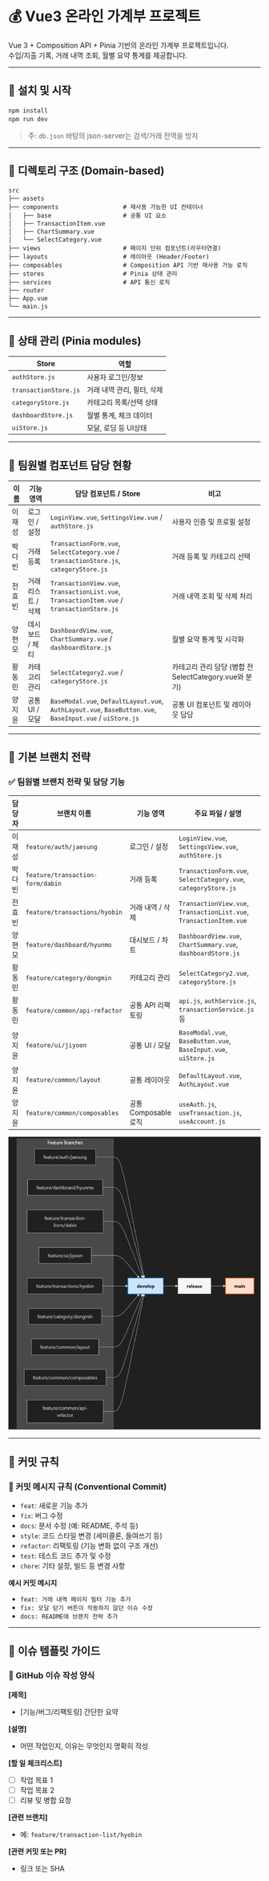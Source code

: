 # 💰 Vue3 온라인 가계부 프로젝트

Vue 3 + Composition API + Pinia 기반의 온라인 가계부 프로젝트입니다.\
수입/지출 기록, 거래 내역 조회, 월별 요약 통계를 제공합니다.

---

## 📆 설치 및 시작

```bash
npm install
npm run dev
```

> 주: `db.json` 바탕의 json-server는 검색/거래 전역을 방지

---

## 📁 디렉토리 구조 (Domain-based)

```
src
├── assets
├── components                  # 재사용 가능한 UI 컨테이너
│   ├── base                    # 공통 UI 요소
│   ├── TransactionItem.vue
│   ├── ChartSummary.vue
│   └── SelectCategory.vue
├── views                       # 페이지 단위 컴포넌트(라우터연결)
├── layouts                     # 레이아웃 (Header/Footer)
├── composables                 # Composition API 기반 재사용 가능 로직
├── stores                      # Pinia 상태 관리
├── services                    # API 통신 로직
├── router
├── App.vue
└── main.js
```

---

## 🧐 상태 관리 (Pinia modules)

| Store                 | 역할                       |
| --------------------- | -------------------------- |
| `authStore.js`        | 사용자 로그인/정보         |
| `transactionStore.js` | 거래 내역 관리, 필터, 삭제 |
| `categoryStore.js`    | 카테고리 목록/선택 상태    |
| `dashboardStore.js`   | 월별 통계, 체크 데이터     |
| `uiStore.js`          | 모달, 로딩 등 UI상태       |

---

## 👥 팀원별 컴포넌트 담당 현황

| 이름   | 기능 영역          | 담당 컴포넌트 / Store                                                                                    | 비고                                                   |
| ------ | ------------------ | -------------------------------------------------------------------------------------------------------- | ------------------------------------------------------ |
| 이재성 | 로그인 / 설정      | `LoginView.vue`, `SettingsView.vue` / `authStore.js`                                                     | 사용자 인증 및 프로필 설정                             |
| 박다빈 | 거래 등록          | `TransactionForm.vue`, `SelectCategory.vue` / `transactionStore.js`, `categoryStore.js`                  | 거래 등록 및 카테고리 선택                             |
| 전효빈 | 거래 리스트 / 삭제 | `TransactionView.vue`, `TransactionList.vue`, `TransactionItem.vue` / `transactionStore.js`              | 거래 내역 조회 및 삭제 처리                            |
| 양현모 | 데시보드 / 체티    | `DashboardView.vue`, `ChartSummary.vue` / `dashboardStore.js`                                            | 월별 요약 통계 및 시각화                               |
| 황동민 | 카테고리 관리      | `SelectCategory2.vue` / `categoryStore.js`                                                               | 카테고리 관리 담당 (병합 전 SelectCategory.vue와 분기) |
| 양지윤 | 공통 UI / 모달     | `BaseModal.vue`, `DefaultLayout.vue`, `AuthLayout.vue`, `BaseButton.vue`, `BaseInput.vue` / `uiStore.js` | 공통 UI 컴포넌트 및 레이아웃 담당                      |

---

## 🌿 기본 브랜치 전략

### ✅ 팀원별 브랜치 전략 및 담당 기능

| 담당자 | 브랜치 이름                      | 기능 영역            | 주요 파일 / 설명                                                    |
| ------ | -------------------------------- | -------------------- | ------------------------------------------------------------------- |
| 이재성 | `feature/auth/jaesung`           | 로그인 / 설정        | `LoginView.vue`, `SettingsView.vue`, `authStore.js`                 |
| 박다빈 | `feature/transaction-form/dabin` | 거래 등록            | `TransactionForm.vue`, `SelectCategory.vue`, `categoryStore.js`     |
| 전효빈 | `feature/transactions/hyobin`    | 거래 내역 / 삭제     | `TransactionView.vue`, `TransactionList.vue`, `TransactionItem.vue` |
| 양현모 | `feature/dashboard/hyunmo`       | 대시보드 / 차트      | `DashboardView.vue`, `ChartSummary.vue`, `dashboardStore.js`        |
| 황동민 | `feature/category/dongmin`       | 카테고리 관리        | `SelectCategory2.vue`, `categoryStore.js`                           |
| 황동민 | `feature/common/api-refactor`    | 공통 API 리팩토링    | `api.js`, `authService.js`, `transactionService.js` 등              |
| 양지윤 | `feature/ui/jiyoon`              | 공통 UI / 모달       | `BaseModal.vue`, `BaseButton.vue`, `BaseInput.vue`, `uiStore.js`    |
| 양지윤 | `feature/common/layout`          | 공통 레이아웃        | `DefaultLayout.vue`, `AuthLayout.vue`                               |
| 양지윤 | `feature/common/composables`     | 공통 Composable 로직 | `useAuth.js`, `useTransaction.js`, `useAccount.js`                  |

![Mermaid Flowchart](./브랜치전략.png)

---

## 📂 커밋 규칙

### 📌 커밋 메시지 규칙 (Conventional Commit)

- `feat`: 새로운 기능 추가
- `fix`: 버그 수정
- `docs`: 문서 수정 (예: README, 주석 등)
- `style`: 코드 스타일 변경 (세미콜론, 들여쓰기 등)
- `refactor`: 리팩토링 (기능 변화 없이 구조 개선)
- `test`: 테스트 코드 추가 및 수정
- `chore`: 기타 설정, 빌드 등 변경 사항

**예시 커밋 메시지**

- `feat: 거래 내역 페이지 필터 기능 추가`
- `fix: 모달 닫기 버튼이 작동하지 않던 이슈 수정`
- `docs: README에 브랜치 전략 추가`

---

## 📜 이슈 템플릿 가이드

### 📝 GitHub 이슈 작성 양식

**[제목]**

- [기능/버그/리팩토링] 간단한 요약

**[설명]**

- 어떤 작업인지, 이유는 무엇인지 명확히 작성

**[할 일 체크리스트]**

- [ ] 작업 목표 1
- [ ] 작업 목표 2
- [ ] 리뷰 및 병합 요청

**[관련 브랜치]**

- 예: `feature/transaction-list/hyobin`

**[관련 커밋 또는 PR]**

- 링크 또는 SHA
